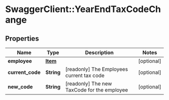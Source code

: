 # SwaggerClient::YearEndTaxCodeChange

## Properties
Name | Type | Description | Notes
------------ | ------------- | ------------- | -------------
**employee** | [**Item**](Item.md) |  | [optional] 
**current_code** | **String** | [readonly] The Employees current tax code | [optional] 
**new_code** | **String** | [readonly] The new TaxCode for the employee | [optional] 

